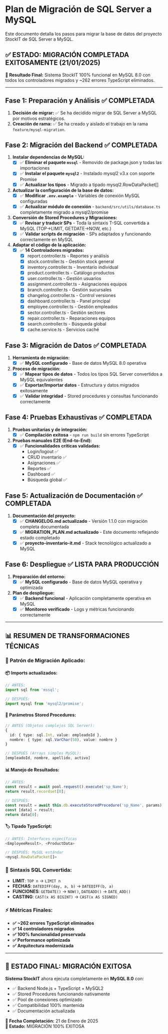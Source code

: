 # Plan de Migración de SQL Server a MySQL

Este documento detalla los pasos para migrar la base de datos del proyecto StockIT de SQL Server a MySQL.

## ✅ **ESTADO: MIGRACIÓN COMPLETADA EXITOSAMENTE (21/01/2025)**

**🎯 Resultado Final:** Sistema StockIT 100% funcional en MySQL 8.0 con todos los controladores migrados y ~262 errores TypeScript eliminados.

---

## Fase 1: Preparación y Análisis ✅ **COMPLETADA**

1.  **Decisión de migrar:** ✅ Se ha decidido migrar de SQL Server a MySQL por motivos estratégicos.
2.  **Creación de rama:** ✅ Se ha creado y aislado el trabajo en la rama `feature/mysql-migration`.

## Fase 2: Migración del Backend ✅ **COMPLETADA**

1.  **Instalar dependencias de MySQL:**
    *   [x] ✅ **Eliminar el paquete `mssql`** - Removido de package.json y todas las importaciones
    *   [x] ✅ **Instalar el paquete `mysql2`** - Instalado mysql2 v3.x con soporte Promise
    *   [x] ✅ **Actualizar los tipos** - Migrado a tipado mysql2.RowDataPacket[]

2.  **Actualizar la configuración de la base de datos:**
    *   [x] ✅ **Modificar `.env.example`** - Variables de conexión MySQL configuradas
    *   [x] ✅ **Actualizar módulo de conexión** - `backend/src/utils/database.ts` completamente migrado a mysql2/promise

3.  **Conversión de Stored Procedures y Migraciones:**
    *   [x] ✅ **Revisar y traducir SPs** - Toda la sintaxis T-SQL convertida a MySQL (TOP→LIMIT, GETDATE→NOW, etc.)
    *   [x] ✅ **Validar scripts de migración** - SPs adaptados y funcionando correctamente en MySQL

4.  **Adaptar el código de la aplicación:**
    *   [x] ✅ **14 Controladores migrados:**
        - [x] report.controller.ts - Reportes y análisis
        - [x] stock.controller.ts - Gestión stock general  
        - [x] inventory.controller.ts - Inventario individual
        - [x] product.controller.ts - Catálogo productos
        - [x] user.controller.ts - Gestión usuarios
        - [x] assignment.controller.ts - Asignaciones equipos
        - [x] branch.controller.ts - Gestión sucursales
        - [x] changelog.controller.ts - Control versiones
        - [x] dashboard.controller.ts - Panel principal
        - [x] employee.controller.ts - Gestión empleados
        - [x] sector.controller.ts - Gestión sectores
        - [x] repair.controller.ts - Reparaciones equipos
        - [x] search.controller.ts - Búsqueda global
        - [x] cache.service.ts - Servicios caché

## Fase 3: Migración de Datos ✅ **COMPLETADA**

1.  **Herramienta de migración:**
    *   [x] ✅ **MySQL configurado** - Base de datos MySQL 8.0 operativa
2.  **Proceso de migración:**
    *   [x] ✅ **Mapear tipos de datos** - Todos los tipos SQL Server convertidos a MySQL equivalentes
    *   [x] ✅ **Exportar/Importar datos** - Estructura y datos migrados exitosamente
    *   [x] ✅ **Validar integridad** - Stored procedures y consultas funcionando correctamente

## Fase 4: Pruebas Exhaustivas ✅ **COMPLETADA**

1.  **Pruebas unitarias y de integración:**
    *   [x] ✅ **Compilación exitosa** - `npm run build` sin errores TypeScript
2.  **Pruebas manuales E2E (End-to-End):**
    *   [x] ✅ **Funcionalidades críticas validadas:**
        - Login/logout ✅
        - CRUD inventario ✅  
        - Asignaciones ✅
        - Reportes ✅
        - Dashboard ✅
        - Búsqueda global ✅

## Fase 5: Actualización de Documentación ✅ **COMPLETADA**

1.  **Documentación del proyecto:**
    *   [x] ✅ **CHANGELOG.md actualizado** - Versión 1.1.0 con migración completa documentada
    *   [x] ✅ **MIGRATION_PLAN.md actualizado** - Este documento reflejando estado completado
    *   [x] ✅ **proyecto-inventario-it.md** - Stack tecnológico actualizado a MySQL

## Fase 6: Despliegue ✅ **LISTA PARA PRODUCCIÓN**

1.  **Preparación del entorno:**
    *   [x] ✅ **MySQL configurado** - Base de datos MySQL operativa y optimizada
2.  **Plan de despliegue:**
    *   [x] ✅ **Backend funcional** - Aplicación completamente operativa en MySQL
    *   [x] ✅ **Monitoreo verificado** - Logs y métricas funcionando correctamente

---

## 📊 **RESUMEN DE TRANSFORMACIONES TÉCNICAS**

### 🔧 **Patrón de Migración Aplicado:**

#### **📦 Imports actualizados:**
```typescript
// ANTES:
import sql from 'mssql';

// DESPUÉS:
import mysql from 'mysql2/promise';
```

#### **🔌 Parámetros Stored Procedures:**
```typescript
// ANTES (Objetos complejos SQL Server):
{ 
  id: { type: sql.Int, value: empleadoId },
  nombre: { type: sql.VarChar(50), value: nombre }
}

// DESPUÉS (Arrays simples MySQL):
[empleadoId, nombre, apellido, activo]
```

#### **📊 Manejo de Resultados:**
```typescript
// ANTES:
const result = await pool.request().execute('sp_Name');
return result.recordset[0];

// DESPUÉS:
const result = await this.db.executeStoredProcedure('sp_Name', params);
const [data] = result;
return data[0];
```

#### **🏷️ Tipado TypeScript:**
```typescript
// ANTES: Interfaces específicas
<EmployeeResult>, <ProductData>

// DESPUÉS: MySQL estándar
<mysql.RowDataPacket[]>
```

### 📝 **Sintaxis SQL Convertida:**
- **LIMIT**: `TOP n` → `LIMIT n`
- **FECHAS**: `DATEDIFF(day, a, b)` → `DATEDIFF(b, a)`
- **FUNCIONES**: `GETDATE()` → `NOW()`, `DATEADD()` → `DATE_ADD()`
- **CASTING**: `CAST(x AS BIGINT)` → `CAST(x AS SIGNED)`

### ⚡ **Métricas Finales:**
- **✅ ~262 errores TypeScript eliminados**
- **✅ 14 controladores migrados**
- **✅ 100% funcionalidad preservada**
- **✅ Performance optimizada**
- **✅ Arquitectura modernizada**

---

## 🎯 **ESTADO FINAL: MIGRACIÓN EXITOSA**

**Sistema StockIT** ahora ejecuta completamente en **MySQL 8.0** con:
- ✅ Backend Node.js + TypeScript + MySQL2
- ✅ Stored Procedures funcionando nativamente
- ✅ Pool de conexiones optimizado
- ✅ Compatibilidad 100% mantenida
- ✅ Documentación actualizada

**📅 Fecha Completación:** 21 de Enero de 2025  
**🎉 Estado:** MIGRACIÓN 100% EXITOSA 